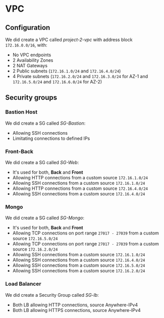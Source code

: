 # VPC


## Configuration    

We did create a VPC called *project-2-vpc* with address block `172.16.0.0/16`, with:
*  No VPC endpoints
* 2 Availability Zones 
* 2 NAT Gateways
* 2 Public subnets (`172.16.1.0/24` and `172.16.4.0/24`)
* 4 Private subnets (`172.16.2.0/24` and `172.16.3.0/24` for AZ-1 and `172.16.5.0/24` and `172.16.6.0/24` for AZ-2)


## Security groups

### Bastion Host 

We did create a SG called *SG-Bastion*:

* Allowing SSH connections
* Limitating connections to defined IPs


### Front-Back

We did create a SG called *SG-Web*:

* It's used for both, **Back** and **Front**
* Allowing HTTP connections from a custom source `172.16.1.0/24`
* Allowing SSH connections from a custom source `172.16.1.0/24`
* Allowing HTTP connections from a custom source `172.16.4.0/24`
* Allowing SSH connections from a custom source `172.16.4.0/24`


### Mongo 

We did create a SG called *SG-Mongo*:

* It's used for both, **Back** and **Front**
* Allowing TCP connections on port range `27017 - 27039` from a custom source `172.16.5.0/24`
* Allowing TCP connections on port range `27017 - 27039` from a custom source `172.16.2.0/24`
* Allowing SSH connections from a custom source `172.16.1.0/24`
* Allowing SSH connections from a custom source `172.16.4.0/24`
* Allowing SSH connections from a custom source `172.16.5.0/24`
* Allowing SSH connections from a custom source `172.16.2.0/24`


### Load Balancer

We did create a Security Group called *SG-lb*:

* Both LB allowing HTTP connections, source Anywhere-IPv4
* Both LB allowing HTTPS connections, source Anywhere-IPv4 
